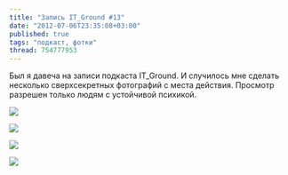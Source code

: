 ```yaml
---
title: "Запись IT_Ground #13"
date: "2012-07-06T23:35:08+03:00"
published: true
tags: "подкаст, фотки"
thread: 754777953
---
```


Был я давеча на записи подкаста IT_Ground. И случилось мне сделать несколько сверхсекретных фотографий с места действия. 
Просмотр разрешен только людям с устойчивой психикой.

![](/images/photos/itground13_1.jpg)

![](/images/photos/itground13_2.jpg)

![](/images/photos/itground13_3.jpg)

![](/images/photos/itground13_4.jpg)
